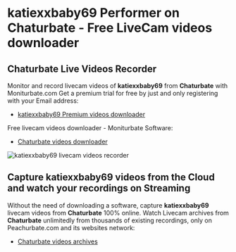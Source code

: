 # katiexxbaby69 Performer on Chaturbate - Free LiveCam videos downloader

## Chaturbate Live Videos Recorder

Monitor and record livecam videos of **katiexxbaby69** from **Chaturbate** with Moniturbate.com
Get a premium trial for free by just and only registering with your Email address:
* [katiexxbaby69 Premium videos downloader](https://moniturbate.com/request-demo-licence-key.html)

Free livecam videos downloader - Moniturbate Software:
* [Chaturbate videos downloader](https://moniturbate.com/moniturbate-download-software.html)

![katiexxbaby69 livecam videos recorder](https://peachurnet.com/templates/moniturbate-software.png)


## Capture katiexxbaby69 videos from the Cloud and watch your recordings on Streaming

Without the need of downloading a software, capture **katiexxbaby69** livecam videos from **Chaturbate** 100% online.
Watch Livecam archives from **Chaturbate** unlimitedly from thousands of existing recordings, only on Peachurbate.com and its websites network:
* [Chaturbate videos archives](https://peachurnet.com/)